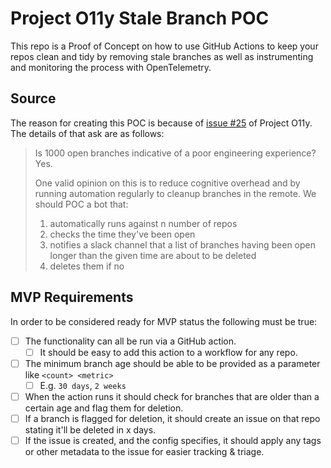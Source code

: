 # Project O11y Stale Branch POC

This repo is a Proof of Concept on how to use GitHub Actions to keep your repos clean and tidy by removing stale branches as well as instrumenting and monitoring the process with OpenTelemetry.

## Source

The reason for creating this POC is because of [issue #25][0] of Project O11y. The details of that ask are as follows:

> Is 1000 open branches indicative of a poor engineering experience? Yes.
>
> One valid opinion on this is to reduce cognitive overhead and by running automation regularly to cleanup branches in the remote. We should POC a bot that:
>
> 1. automatically runs against n number of repos
> 2. checks the time they've been open
> 3. notifies a slack channel that a list of branches having been open longer than the given time are about to be deleted
> 4. deletes them if no

## MVP Requirements

In order to be considered ready for MVP status the following must be true:

- [ ] The functionality can all be run via a GitHub action.
  - [ ] It should be easy to add this action to a workflow for any repo.
- [ ] The minimum branch age should be able to be provided as a parameter like `<count> <metric>`
  - [ ] E.g. `30 days`, `2 weeks`
- [ ] When the action runs it should check for branches that are older than a certain age and flag them for deletion.
- [ ] If a branch is flagged for deletion, it should create an issue on that repo stating it'll be deleted in x days.
- [ ] If the issue is created, and the config specifies, it should apply any tags or other metadata to the issue for easier tracking & triage.

[0]: https://github.com/liatrio/liatrio-tag-o11y/issues/25
[1]: https://openo11y.dev
